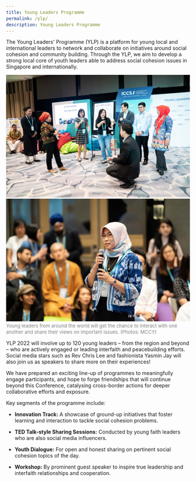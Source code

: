```yaml
---
title: Young Leaders Programme
permalink: /ylp/
description: Young Leaders Programme
---
```



The Young Leaders' Programme (YLP) is a platform for young local and international leaders to network and collaborate on initiatives around social cohesion and community building. Through the YLP, we aim to develop a strong local core of youth leaders able to address social cohesion issues in Singapore and internationally.

![](/images/19June2019ICCSPhotog1_morning-60.jpg)
![](/images/18June2019ICCSPhotog1-116.jpg)
<font color = "grey"><font size="-1">Young leaders from around the world will get the chance to interact with one another and share their views on important issues. (Photos: MCCY)</font></font>

YLP 2022 will involve up to 120 young leaders – from the region and beyond – who are actively engaged or leading interfaith and peacebuilding efforts. Social media stars such as Rev Chris Lee and fashionista Yasmin Jay will also join us as speakers to share more on their experiences!

We have prepared an exciting line-up of programmes to meaningfully engage participants, and hope to forge friendships that will continue beyond this Conference, catalysing cross-border actions for deeper collaborative efforts and exposure.

Key segments of the programme include:

* **Innovation Track:** A showcase of ground-up initiatives that foster learning and interaction to tackle social cohesion problems.

* **TED Talk-style Sharing Sessions:** Conducted by young faith leaders who are also social media influencers.

* **Youth Dialogue:** For open and honest sharing on pertinent social cohesion topics of the day.

* **Workshop:** By prominent guest speaker to inspire true leadership and interfaith relationships and cooperation.